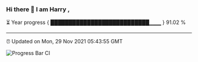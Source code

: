 ### Hi there 👋 I am Harry , 

⏳ Year progress { ███████████████████████████▁▁▁ } 91.02 %

---

⏰ Updated on Mon, 29 Nov 2021 05:43:55 GMT

![Progress Bar CI](https://github.com/duykhang68/duykhang68/workflows/Progress%20Bar%20CI/badge.svg)
